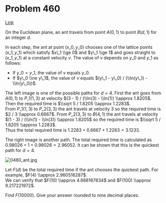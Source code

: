 # Problem 460

[Link](https://projecteuler.net/problem=460)

On the Euclidean plane, an ant travels from point $A(0, 1)$ to point $B(d, 1)$ for an integer $d$. 

In each step, the ant at point $(x\_0, y\_0)$ chooses one of the lattice points $(x\_1, y\_1)$ which satisfy $x\_1 \\ge 0$ and $y\_1 \\ge 1$ and goes straight to $(x\_1, y\_1)$ at a constant velocity $v$. The value of $v$ depends on $y\_0$ and $y\_1$ as follows: 

*   If $y\_0 = y\_1$, the value of $v$ equals $y\_0$.
*   If $y\_0 \\ne y\_1$, the value of $v$ equals $(y\_1 - y\_0) / (\\ln(y\_1) - \\ln(y\_0))$.

The left image is one of the possible paths for $d = 4$. First the ant goes from $A(0, 1)$ to $P\_1(1, 3)$ at velocity $(3 - 1) / (\\ln(3) - \\ln(1)) \\approx 1.8205$. Then the required time is $\\sqrt 5 / 1.8205 \\approx 1.2283$.  
From $P\_1(1, 3)$ to $P\_2(3, 3)$ the ant travels at velocity $3$ so the required time is $2 / 3 \\approx 0.6667$. From $P\_2(3, 3)$ to $B(4, 1)$ the ant travels at velocity $(1 - 3) / (\\ln(1) - \\ln(3)) \\approx 1.8205$ so the required time is $\\sqrt 5 / 1.8205 \\approx 1.2283$.  
Thus the total required time is $1.2283 + 0.6667 + 1.2283 = 3.1233$. 

The right image is another path. The total required time is calculated as $0.98026 + 1 + 0.98026 = 2.96052$. It can be shown that this is the quickest path for $d = 4$. 

![0460_ant.jpg](resources/images/0460_ant.jpg?1678992054)

Let $F(d)$ be the total required time if the ant chooses the quickest path. For example, $F(4) \\approx 2.960516287$.  
We can verify that $F(10) \\approx 4.668187834$ and $F(100) \\approx 9.217221972$. 

Find $F(10000)$. Give your answer rounded to nine decimal places.